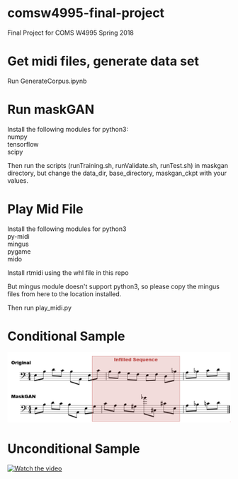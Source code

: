 # comsw4995-final-project
Final Project for COMS W4995 Spring 2018


# Get midi files, generate data set
Run GenerateCorpus.ipynb

# Run maskGAN
Install the following modules for python3:<br/>
numpy<br/>
tensorflow<br/>
scipy<br/>

Then run the scripts (runTraining.sh, runValidate.sh, runTest.sh) in maskgan directory, but change the data_dir, base_directory, maskgan_ckpt with your values.<br/>

# Play Mid File
Install the following modules for python3<br/>
py-midi<br/>
mingus<br/>
pygame<br/>
mido<br/>

Install rtmidi using the whl file in this repo<br/>

But mingus module doesn't support python3, so please copy the mingus files from here to the location installed.<br/>

Then run play_midi.py

# Conditional Sample
![conditional sample](https://github.com/linglin00/coms4995-final-project/blob/master/conditional_sample.png)

# Unconditional Sample

[![Watch the video](https://img.youtube.com/vi/YioF7ZJBYR4/0.jpg)](https://youtu.be/YioF7ZJBYR4)

